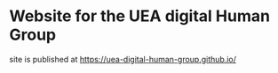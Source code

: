 # Website for the UEA digital Human Group

site is published at https://uea-digital-human-group.github.io/
